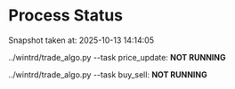 # Process Status

Snapshot taken at: 2025-10-13 14:14:05

../wintrd/trade_algo.py --task price_update: **NOT RUNNING**

../wintrd/trade_algo.py --task buy_sell: **NOT RUNNING**

